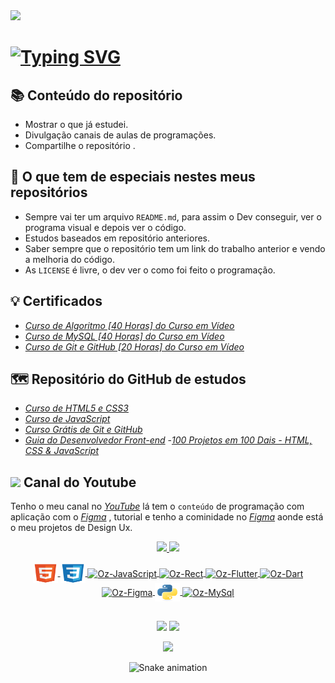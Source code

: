 <img src="https://user-images.githubusercontent.com/70382532/138322189-2db8df52-9dcb-40a0-88a8-c365466bd33d.gif">

# <a href="https://www.linkedin.com/in/osni-filipo-66a62a1a2"> <img src="https://readme-typing-svg.herokuapp.com?font=Fira+Code&pause=1000&width=435&lines=Ol%C3%A1+sou+o+Osni+Filipo+;%2C+sou+Dev+e+Design+UX." alt="Typing SVG" /></a>

## 📚 Conteúdo do repositório 

  - Mostrar o que já estudei.
  - Divulgação canais de aulas de programações.
  - Compartilhe o repositório .

## 🚨 O que tem de especiais nestes meus repositórios

  - Sempre vai ter um arquivo `README.md`, para assim o Dev conseguir, ver o programa visual e depois ver o código.
  - Estudos baseados em repositório anteriores.
  - Saber sempre que o repositório tem um link do trabalho anterior e vendo a melhoria do código.
  - As `LICENSE` é livre, o dev ver o como foi feito o programação.

## 💡 Certificados

  - <a href="https://www.cursoemvideo.com/curso/curso-de-algoritmo/"><i>Curso de Algoritmo [40 Horas] do Curso em Vídeo </i></a>
  - <a href="https://www.cursoemvideo.com/curso/mysql/"><i>Curso de MySQL [40 Horas] do Curso em Vídeo </i></a>
  - <a href="https://www.cursoemvideo.com/curso/curso-de-git-e-github/"><i>Curso de Git e GitHub [20 Horas] do Curso em Vídeo </i></a>

## 🗺️ Repositório do GitHub de estudos
  
  - <a href="https://github.com/gustavoguanabara/html-css"><i>Curso de HTML5 e CSS3</i></a><span>
  - <a href="https://github.com/gustavoguanabara/javascript"><i>Curso de JavaScript</i></a><span>
  - <a href="https://github.com/gustavoguanabara/git-github"><i>Curso Grátis de Git e GitHub</i></a><span>
  - <a href="https://github.com/arthurspk/guiadofrontend"><i>Guia do Desenvolvedor Front-end</i></a><span>
  -<a href="https://github.com/solygambas/html-css-javascript-projects"><i>100 Projetos em 100 Dais - HTML, CSS & JavaScript</i></a><span>

## <img src="https://media.giphy.com/media/hvRJCLFzcasrR4ia7z/giphy.gif" width="28"> Canal do Youtube


  Tenho o meu canal no <a href="https://www.youtube.com/channel/UCfcHP173bUZB_yjRZOIAceg"><i>YouTube</i></a><span> lá tem o `conteúdo` de programação com aplicação com o <a href="https://www.figma.com/@osnifilipo"><i>Figma</i></a><span> , tutorial e tenho a cominidade no <a href="https://www.figma.com/@osnifilipo"><i>Figma</i></a><span> aonde está o meu projetos de Design Ux.

  <div align="center">
    <a href="https://github.com/OsniFilipo">
    <img height="180em"src="https://githubreadmestats.vercel.app/apiusername=osnifilipo&show_icons=true&theme=tokyonight&include_all_commits=true&count_private=true"/>
    <img height="180em" src="https://github-readme-stats.vercel.app/api/top-langs/?username=osnifilipo&layout=compact&langs_count=7&theme=tokyonight"/>
  </div>

<div align="center" valign="top"><br>

  <img align="center" alt="Oz-HTML" height="30" width="40" src="https://raw.githubusercontent.com/devicons/devicon/master/icons/html5/html5-original.svg">
  <img align="center" alt="Oz-CSS" height="30" width="40" src="https://raw.githubusercontent.com/devicons/devicon/master/icons/css3/css3-original.svg">
  <img align="center" alt="Oz-JavaScript" height="30" width="40" src="https://cdn.jsdelivr.net/gh/devicons/devicon/icons/javascript/javascript-plain.svg">
  <img align="center" alt="Oz-Rect" height="30" width="40" src="https://cdn.jsdelivr.net/gh/devicons/devicon/icons/react/react-original.svg">
  <img align="center" alt="Oz-Flutter" height="30" width="40" src="https://cdn.jsdelivr.net/gh/devicons/devicon/icons/flutter/flutter-original.svg">
  <img align="center" alt="Oz-Dart" height="30" width="40" src="https://cdn.jsdelivr.net/gh/devicons/devicon/icons/dart/dart-original.svg">
  <img align="center" alt="Oz-Figma" height="30" width="40" src="https://cdn.jsdelivr.net/gh/devicons/devicon/icons/figma/figma-original.svg">
  <img align="center" alt="Oz-Python" height="30" width="40" src="https://raw.githubusercontent.com/devicons/devicon/master/icons/python/python-original.svg">
  <img align="center" alt="Oz-MySql" height="30" width="40" src="https://cdn.jsdelivr.net/gh/devicons/devicon/icons/mysql/mysql-original.svg">     
          
</div>

<div align="center" valign="top"><br>
  
  <a href="https://www.youtube.com/channel/UCfcHP173bUZB_yjRZOIAceg" target="_blank"><img src="https://img.shields.io/badge/YouTube-FF0000?style=for-the-badge&logo=youtube&logoColor=white" target="_blank"></a>
  <a href="https://www.instagram.com/osni.filipo/" target="_blank"><img src="https://img.shields.io/badge/-Instagram-%23E4405F?style=for-the-badge&logo=instagram&logoColor=white" target="_blank"></a>
  <!-- <a href="https://www.facebook.com/pr.eduardoribeiro" target="_blank"><img src="https://img.shields.io/badge/Facebook-1877F2?style=for-the-badge&logo=facebook&logoColor=white" target="_blank"></a>  -->
  <a href="https://www.linkedin.com/in/osni-filipo-66a62a1a2" target="_blank"><img src="https://img.shields.io/badge/-LinkedIn-%230077B5?style=for-the-badge&logo=linkedin&logoColor=white" target="_blank"></a> 
  
</div>
 
<div align="center">
  
![Snake animation](https://github.com/osnifilipo/osnifilipo/blob/output/github-contribution-grid-snake.svg)
  
</div>
